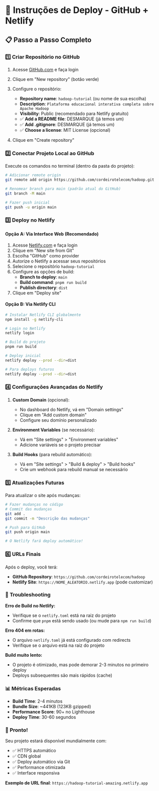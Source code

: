 # 🚀 Instruções de Deploy - GitHub + Netlify

## 📋 Passo a Passo Completo

### 1️⃣ **Criar Repositório no GitHub**

1. Acesse [GitHub.com](https://github.com) e faça login
2. Clique em "New repository" (botão verde)
3. Configure o repositório:
   - **Repository name**: `hadoop-tutorial` (ou nome de sua escolha)
   - **Description**: `Plataforma educacional interativa completa sobre Apache Hadoop`
   - **Visibility**: Public (recomendado para Netlify gratuito)
   - ✅ **Add a README file**: DESMARQUE (já temos um)
   - ✅ **Add .gitignore**: DESMARQUE (já temos um)
   - ✅ **Choose a license**: MIT License (opcional)

4. Clique em "Create repository"

### 2️⃣ **Conectar Projeto Local ao GitHub**

Execute os comandos no terminal (dentro da pasta do projeto):

```bash
# Adicionar remote origin
git remote add origin https://github.com/cordeirotelecom/hadoop.git

# Renomear branch para main (padrão atual do GitHub)
git branch -M main

# Fazer push inicial
git push -u origin main
```

### 3️⃣ **Deploy no Netlify**

#### Opção A: Via Interface Web (Recomendado)

1. Acesse [Netlify.com](https://netlify.com) e faça login
2. Clique em "New site from Git"
3. Escolha "GitHub" como provider
4. Autorize o Netlify a acessar seus repositórios
5. Selecione o repositório `hadoop-tutorial`
6. Configure as opções de build:
   - **Branch to deploy**: `main`
   - **Build command**: `pnpm run build`
   - **Publish directory**: `dist`
7. Clique em "Deploy site"

#### Opção B: Via Netlify CLI

```bash
# Instalar Netlify CLI globalmente
npm install -g netlify-cli

# Login no Netlify
netlify login

# Build do projeto
pnpm run build

# Deploy inicial
netlify deploy --prod --dir=dist

# Para deploys futuros
netlify deploy --prod --dir=dist
```

### 4️⃣ **Configurações Avançadas do Netlify**

1. **Custom Domain** (opcional):
   - No dashboard do Netlify, vá em "Domain settings"
   - Clique em "Add custom domain"
   - Configure seu domínio personalizado

2. **Environment Variables** (se necessário):
   - Vá em "Site settings" > "Environment variables"
   - Adicione variáveis se o projeto precisar

3. **Build Hooks** (para rebuild automático):
   - Vá em "Site settings" > "Build & deploy" > "Build hooks"
   - Crie um webhook para rebuild manual se necessário

### 5️⃣ **Atualizações Futuras**

Para atualizar o site após mudanças:

```bash
# Fazer mudanças no código
# Commit das mudanças
git add .
git commit -m "Descrição das mudanças"

# Push para GitHub
git push origin main

# O Netlify fará deploy automático!
```

### 6️⃣ **URLs Finais**

Após o deploy, você terá:
- **GitHub Repository**: `https://github.com/cordeirotelecom/hadoop`
- **Netlify Site**: `https://NOME_ALEATORIO.netlify.app` (pode customizar)

### 🔧 **Troubleshooting**

**Erro de Build no Netlify:**
- Verifique se o `netlify.toml` está na raiz do projeto
- Confirme que `pnpm` está sendo usado (ou mude para `npm run build`)

**Erro 404 em rotas:**
- O arquivo `netlify.toml` já está configurado com redirects
- Verifique se o arquivo está na raiz do projeto

**Build muito lento:**
- O projeto é otimizado, mas pode demorar 2-3 minutos no primeiro deploy
- Deploys subsequentes são mais rápidos (cache)

### 📊 **Métricas Esperadas**

- **Build Time**: 2-4 minutos
- **Bundle Size**: ~441KB (123KB gzipped)
- **Performance Score**: 90+ no Lighthouse
- **Deploy Time**: 30-60 segundos

### 🎉 **Pronto!**

Seu projeto estará disponível mundialmente com:
- ✅ HTTPS automático
- ✅ CDN global
- ✅ Deploy automático via Git
- ✅ Performance otimizada
- ✅ Interface responsiva

**Exemplo de URL final**: `https://hadoop-tutorial-amazing.netlify.app`
